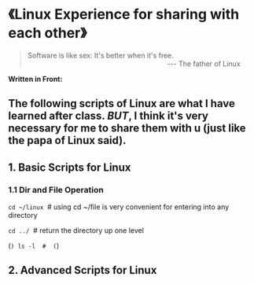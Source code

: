 # 《Linux Experience for sharing with each other》

> Software is like sex: It's better when it's free.<br>
&nbsp;&nbsp;&nbsp;&nbsp;&nbsp;&nbsp;&nbsp;&nbsp;&nbsp;&nbsp;&nbsp;&nbsp;&nbsp;&nbsp;&nbsp;&nbsp;&nbsp;&nbsp;&nbsp;&nbsp;&nbsp;&nbsp;&nbsp;&nbsp;&nbsp;&nbsp;&nbsp;&nbsp;&nbsp;&nbsp;&nbsp;&nbsp;&nbsp;&nbsp;&nbsp;&nbsp;&nbsp;&nbsp;&nbsp;&nbsp;&nbsp;&nbsp;&nbsp;&nbsp;&nbsp;&nbsp;&nbsp;&nbsp;&nbsp;&nbsp;&nbsp;&nbsp;&nbsp;&nbsp;&nbsp;&nbsp;&nbsp;&nbsp;&nbsp;&nbsp;&nbsp;&nbsp;&nbsp;&nbsp;&nbsp;&nbsp;&nbsp;&nbsp;&nbsp;&nbsp;&nbsp;&nbsp;--- The father of Linux

**Written in Front:**

The following scripts of Linux are what I have learned after class. ***BUT***, I think it's very necessary for me to share them with u (just like the papa of Linux said). 
---

## 1. Basic Scripts for Linux
### 1.1 Dir and File Operation
`cd ~/linux`&nbsp;&nbsp;#  using cd ~/file is very convenient for entering into any directory

`cd ../`&nbsp;&nbsp;#  return the directory up one level

(```)
ls -l  # 
(```)

## 2. Advanced Scripts for Linux


